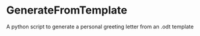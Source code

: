 # GenerateFromTemplate
A python script to generate a personal greeting letter from an .odt template
